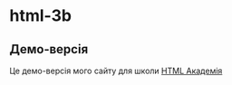 # html-3b 
## Демо-версія

Це демо-версія мого сайту для школи [HTML Академія](https://htmlacademy.ru/)
